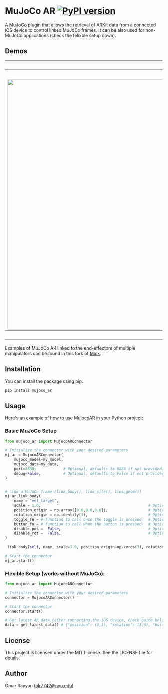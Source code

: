 
# MuJoCo AR [![PyPI version](https://img.shields.io/pypi/v/mujoco_ar)](https://pypi.org/project/mujoco_ar/)

A [MuJoCo](https://github.com/google-deepmind/mujoco) plugin that allows the retrieval of ARKit data from a connected iOS device to control linked MuJoCo frames. It can be also used for non-MuJoCo applications (check the felixble setup down).

## Demos

<table>
  <tr>
    <th colspan="4">
         Position Control
      </th>
  </tr>
  <tr>
    <th colspan="2">
          <a href="https://github.com/omarrayyann/mujoco_fruit_picking" target="_blank">MuJoCo Fruits Pick and Place</a>
      </th>
      <th colspan="2">
          <a href="https://github.com/omarrayyann/mujoco_pusht" target="_blank">MuJoCo PushT</a>
      </th>
  </tr>
  <tr>
    <td><img src="https://github.com/user-attachments/assets/3d496ce1-0b5d-4a1f-a6d2-dc2e19d1e3d8" width="800px" /></td>
    <td><img src="https://github.com/user-attachments/assets/8fd2b0ae-f90a-4df5-b114-3feac7c87e37" width="800px" /></td>
    <td><img src="https://github.com/user-attachments/assets/c1e927c5-a4af-4c95-a6d0-fe7f8a026c34" width="800px" /></td>
    <td><img src="https://github.com/user-attachments/assets/a58ed764-4e05-40a5-b26a-5bd896584f34" width="800px" /></td>
  </tr>
  <tr>
    <th colspan="4">
         Position and Rotation Control
      </th>
  </tr>
</table>

Examples of MuJoCo AR linked to the end-effectors of multiple manipulators can be found in this fork of [Mink](https://github.com/omarrayyann/mink-mujocoAR).

## Installation

You can install the package using pip:

```bash
pip install mujoco_ar
```

## Usage

Here's an example of how to use MujocoAR in your Python project:

### Basic MuJoCo Setup

```python
from mujoco_ar import MujocoARConnector

# Initialize the connector with your desired parameters
mj_ar = MujocoARConnector(
    mujoco_model=my_model, 
    mujoco_data=my_data, 
    port=8888,            # Optional, defaults to 8888 if not provided
    debug=False,          # Optional, defaults to False if not provided
)


# Link a MuJoCo frame (link_body(), link_site(), link_geom())
mj_ar.link_body(
    name = "eef_target",
    scale = 1.0,                                                # Optional, defaults to 1.0 if not provided
    position_origin = np.array([0.0,0.0,0.0]),                  # Optional, defaults to [0,0,0] if not provided
    rotation_origin = np.identity(3),                           # Optional, defaults to I(3) if not provided
    toggle_fn = # function to call once the toggle is pressed   # Optional, calls nothing if not provided
    button_fn = # function to call when the button is pressed   # Optional, calls nothing if not provided
    disable_pos =  False,                                       # Optional, defaults to False if not provided
    disable_rot =  False,                                       # Optional, defaults to False if not provided
)

 link_body(self, name, scale=1.0, position_origin=np.zeros(3), rotation_origin=np.identity(3), toggle_fn=None, button_fn=None, disable_pos=False, disable_rot=False):

# Start the connector
mj_ar.start()
```

### Flexible Setup (works without MuJoCo):

```python
from mujoco_ar import MujocoARConnector

# Initialize the connector with your desired parameters
connector = MujocoARConnector()

# Start the connector
connector.start()

# Get latest AR data (after connecting the iOS device, check guide below)
data = get_latest_data() # {"position": (3,1), "rotation": (3,3), "button": bool, "toggle", bool}
```

## License

This project is licensed under the MIT License. See the LICENSE file for details.

## Author

Omar Rayyan (olr7742@nyu.edu)
